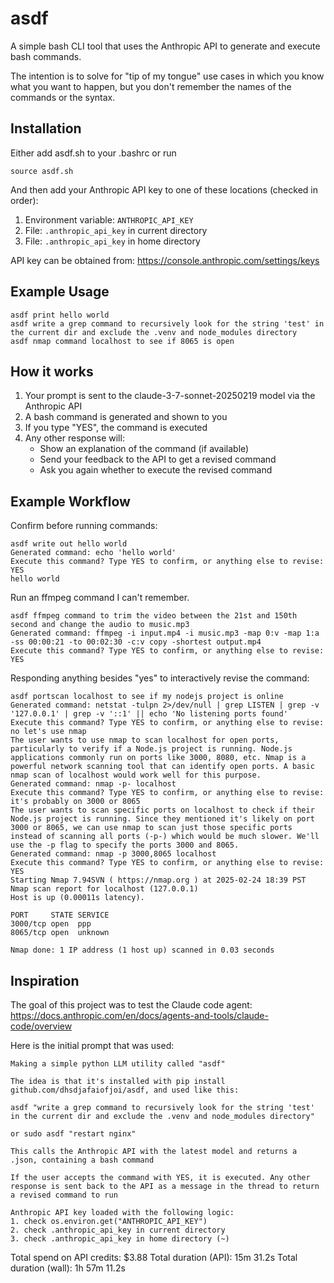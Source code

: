 # asdf

A simple bash CLI tool that uses the Anthropic API to generate and execute bash commands.

The intention is to solve for "tip of my tongue" use cases in which you know what you want to happen, but you don't remember the names of the commands or the syntax.

## Installation

Either add asdf.sh to your .bashrc or run
```
source asdf.sh
```

And then add your Anthropic API key to one of these locations (checked in order):
1. Environment variable: `ANTHROPIC_API_KEY`
2. File: `.anthropic_api_key` in current directory
3. File: `.anthropic_api_key` in home directory

API key can be obtained from: https://console.anthropic.com/settings/keys

## Example Usage

```
asdf print hello world
asdf write a grep command to recursively look for the string 'test' in the current dir and exclude the .venv and node_modules directory
asdf nmap command localhost to see if 8065 is open
```

## How it works

1. Your prompt is sent to the claude-3-7-sonnet-20250219 model via the Anthropic API
2. A bash command is generated and shown to you
3. If you type "YES", the command is executed
4. Any other response will:
   - Show an explanation of the command (if available)
   - Send your feedback to the API to get a revised command
   - Ask you again whether to execute the revised command


## Example Workflow
Confirm before running commands:
```
asdf write out hello world
Generated command: echo 'hello world'
Execute this command? Type YES to confirm, or anything else to revise:
YES
hello world
```
Run an ffmpeg command I can't remember.
```
asdf ffmpeg command to trim the video between the 21st and 150th second and change the audio to music.mp3
Generated command: ffmpeg -i input.mp4 -i music.mp3 -map 0:v -map 1:a -ss 00:00:21 -to 00:02:30 -c:v copy -shortest output.mp4
Execute this command? Type YES to confirm, or anything else to revise:
YES
```
Responding anything besides "yes" to interactively revise the command:
```
asdf portscan localhost to see if my nodejs project is online
Generated command: netstat -tulpn 2>/dev/null | grep LISTEN | grep -v '127.0.0.1' | grep -v '::1' || echo 'No listening ports found'
Execute this command? Type YES to confirm, or anything else to revise:
no let's use nmap
The user wants to use nmap to scan localhost for open ports, particularly to verify if a Node.js project is running. Node.js applications commonly run on ports like 3000, 8080, etc. Nmap is a powerful network scanning tool that can identify open ports. A basic nmap scan of localhost would work well for this purpose.
Generated command: nmap -p- localhost
Execute this command? Type YES to confirm, or anything else to revise:
it's probably on 3000 or 8065
The user wants to scan specific ports on localhost to check if their Node.js project is running. Since they mentioned it's likely on port 3000 or 8065, we can use nmap to scan just those specific ports instead of scanning all ports (-p-) which would be much slower. We'll use the -p flag to specify the ports 3000 and 8065.
Generated command: nmap -p 3000,8065 localhost
Execute this command? Type YES to confirm, or anything else to revise:
YES
Starting Nmap 7.94SVN ( https://nmap.org ) at 2025-02-24 18:39 PST
Nmap scan report for localhost (127.0.0.1)
Host is up (0.00011s latency).

PORT     STATE SERVICE
3000/tcp open  ppp
8065/tcp open  unknown

Nmap done: 1 IP address (1 host up) scanned in 0.03 seconds
```

## Inspiration
The goal of this project was to test the Claude code agent: https://docs.anthropic.com/en/docs/agents-and-tools/claude-code/overview

Here is the initial prompt that was used:
```
Making a simple python LLM utility called "asdf"

The idea is that it's installed with pip install github.com/dhsdjafaiofjoi/asdf, and used like this:

asdf "write a grep command to recursively look for the string 'test' in the current dir and exclude the .venv and node_modules directory"

or sudo asdf "restart nginx"

This calls the Anthropic API with the latest model and returns a .json, containing a bash command

If the user accepts the command with YES, it is executed. Any other response is sent back to the API as a message in the thread to return a revised command to run

Anthropic API key loaded with the following logic:
1. check os.environ.get("ANTHROPIC_API_KEY")
2. check .anthropic_api_key in current directory
3. check .anthropic_api_key in home directory (~)
```

Total spend on API credits: $3.88
Total duration (API): 15m 31.2s
Total duration (wall): 1h 57m 11.2s
